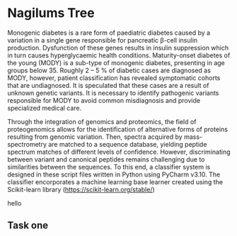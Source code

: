 # **Nagilums Tree**

Monogenic diabetes is a rare form of paediatric diabetes caused by a variation in a single gene responsible for pancreatic β-cell insulin production. 
Dysfunction of these genes results in insulin suppression which in turn causes hyperglycaemic health conditions. Maturity-onset diabetes of the young (MODY) 
is a sub-type of monogenic diabetes, presenting in age groups below 35. Roughly 2 – 5 % of diabetic cases are diagnosed as MODY, however, patient classification has revealed symptomatic cohorts that are undiagnosed. It is speculated that these cases are a result of unknown genetic variants. It is necessary to identify pathogenic variants responsible for MODY to avoid common misdiagnosis and provide specialized medical care.

Through the integration of genomics and proteomics, the field of proteogenomics allows for the identification of alternative forms of proteins resulting from genomic variation. Then, spectra acquired by mass-spectrometry are matched to a sequence database, yielding peptide spectrum matches of different levels of confidence. However, discriminating between variant and canonical peptides remains challenging due to similarities between the sequences.
To this end, a classifier system is designed in these script files written in Python using PyCharm v3.10. The classifier encorporates a machine learning base learner created using the Scikit-learn library (https://scikit-learn.org/stable/) 


hello
## Task one
